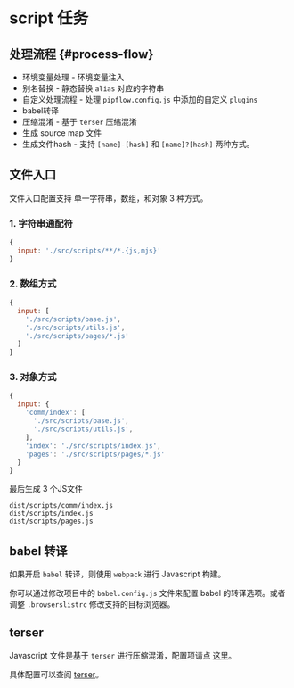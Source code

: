 # script 任务


## 处理流程 {#process-flow}

- 环境变量处理 - 环境变量注入
- 别名替换 - 静态替换 `alias` 对应的字符串
- 自定义处理流程 - 处理 `pipflow.config.js` 中添加的自定义 `plugins`
- babel转译
- 压缩混淆 - 基于 `terser` 压缩混淆
- 生成 source map 文件
- 生成文件hash - 支持 `[name]-[hash]` 和 `[name]?[hash]` 两种方式。


## 文件入口

文件入口配置支持 单一字符串，数组，和对象 3 种方式。

### 1. 字符串通配符
```js
{
  input: './src/scripts/**/*.{js,mjs}'
}
```

### 2. 数组方式
```js
{
  input: [
    './src/scripts/base.js',
    './src/scripts/utils.js',
    './src/scripts/pages/*.js'
  ]
}
```

### 3. 对象方式
```js
{
  input: {
    'comm/index': [
      './src/scripts/base.js',
      './src/scripts/utils.js',
    ],
    'index': './src/scripts/index.js',
    'pages': './src/scripts/pages/*.js'
  }
}
```

最后生成 3 个JS文件
```
dist/scripts/comm/index.js
dist/scripts/index.js
dist/scripts/pages.js
```


## babel 转译

如果开启 `babel` 转译，则使用 `webpack` 进行 Javascript 构建。

你可以通过修改项目中的 `babel.config.js` 文件来配置 babel 的转译选项。或者调整 `.browserslistrc` 修改支持的目标浏览器。


## terser

Javascript 文件是基于 `terser` 进行压缩混淆，配置项请点 [这里](../config/build-options.md#build-jsminify)。

具体配置可以查阅 [terser](https://github.com/terser/terser)。

